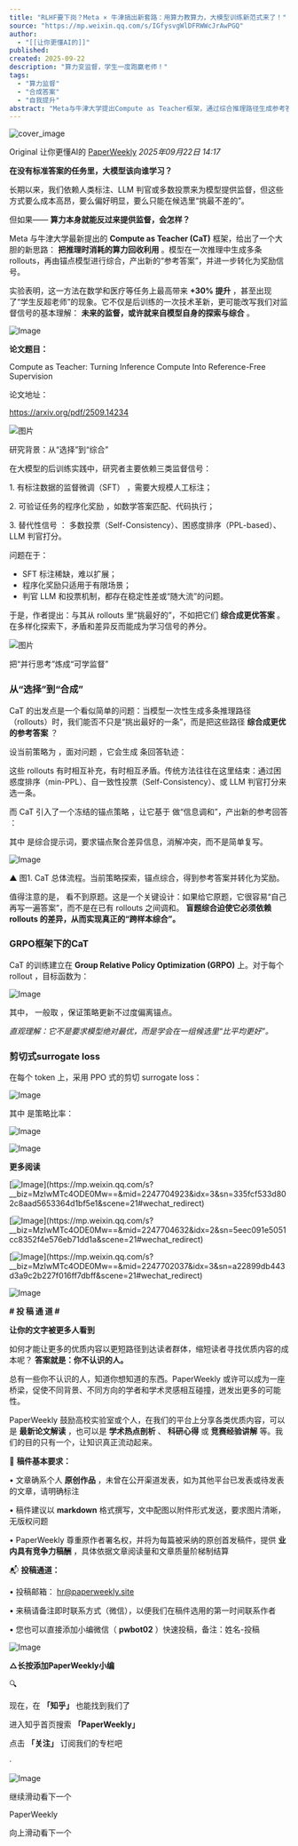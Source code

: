 ```yaml
---
title: "RLHF要下岗？Meta × 牛津搞出新套路：用算力教算力，大模型训练新范式来了！"
source: "https://mp.weixin.qq.com/s/IGfysvgWlDFRWWcJrAwPGQ"
author:
  - "[[让你更懂AI的]]"
published:
created: 2025-09-22
description: "算力变监督，学生一度跑赢老师！"
tags:
  - "算力监督"
  - "合成答案"
  - "自我提升"
abstract: "Meta与牛津大学提出Compute as Teacher框架，通过综合推理路径生成参考答案，实现模型自我监督训练，在数学和医疗任务上提升显著。"
---
```

![cover_image](https://mmbiz.qpic.cn/mmbiz_jpg/VBcD02jFhgmiaKZOaxuVYibibjlTOUprrafR0udMTO3qLy8vaoAWtW7cHl5LGuQDL51VleahRCBFlTVjKrqAV6JkQ/0?wx_fmt=jpeg)

Original 让你更懂AI的 [PaperWeekly](https://mp.weixin.qq.com/s/) *2025年09月22日 14:17*

**在没有标准答案的任务里，大模型该向谁学习？**  

  
长期以来，我们依赖人类标注、LLM 判官或多数投票来为模型提供监督，但这些方式要么成本高昂，要么偏好明显，要么只能在候选里“挑最不差的”。

  

但如果—— **算力本身就能反过来提供监督，会怎样？**

Meta 与牛津大学最新提出的 **Compute as Teacher (CaT)** 框架，给出了一个大胆的新思路： **把推理时消耗的算力回收利用** 。模型在一次推理中生成多条 rollouts，再由锚点模型进行综合，产出新的“参考答案”，并进一步转化为奖励信号。

  

实验表明，这一方法在数学和医疗等任务上最高带来 **+30% 提升** ，甚至出现了“学生反超老师”的现象。它不仅是后训练的一次技术革新，更可能改写我们对监督信号的基本理解： **未来的监督，或许就来自模型自身的探索与综合** 。

  

  

![Image](https://mmbiz.qpic.cn/mmbiz_png/VBcD02jFhgmiaKZOaxuVYibibjlTOUprrafHot8whjibzBDAThY4EtE2ickBGZ6f8ia0VqyaezpL1UgRaEv0D2S6ZfyQ/640?wx_fmt=png&from=appmsg&tp=webp&wxfrom=5&wx_lazy=1#imgIndex=14)

  

  

**论文题目：**

Compute as Teacher: Turning Inference Compute Into Reference-Free Supervision

论文地址：

https://arxiv.org/pdf/2509.14234

  

![图片](https://mmbiz.qpic.cn/mmbiz_png/Psho9dm7oDGhKg9nnSz5qQrwKvXibt3wulOVRfC18yCkd6xXqGq22h6QUk8chptF0fnQ4uXeZtAktYMrWwG2SyQ/640?wx_fmt=png&wxfrom=5&wx_lazy=1&tp=webp#imgIndex=1)

研究背景：从“选择”到“综合”

在大模型的后训练实践中，研究者主要依赖三类监督信号：

  

1\. 有标注数据的监督微调（SFT） ，需要大规模人工标注；

  

2\. 可验证任务的程序化奖励 ，如数学答案匹配、代码执行；

  

3\. 替代性信号 ： 多数投票（Self-Consistency）、困惑度排序（PPL-based）、LLM 判官打分。

  

问题在于：

- SFT 标注稀缺，难以扩展；
- 程序化奖励只适用于有限场景；
- 判官 LLM 和投票机制，都存在稳定性差或“随大流”的问题。

  

于是，作者提出：与其从 rollouts 里“挑最好的”，不如把它们 **综合成更优答案** 。在多样化探索下，矛盾和差异反而能成为学习信号的养分。

![图片](https://mmbiz.qpic.cn/mmbiz_png/Psho9dm7oDGhKg9nnSz5qQrwKvXibt3wuhfgUpIfdPSqH8YjjHbCUiaaKsMA36bIMsMtGNKoBcus5py06M0fvx3A/640?wx_fmt=png&wxfrom=5&wx_lazy=1&tp=webp#imgIndex=3)

把“并行思考”炼成“可学监督”

### 从“选择”到“合成”

CaT 的出发点是一个看似简单的问题：当模型一次性生成多条推理路径（rollouts）时，我们能否不只是“挑出最好的一条”，而是把这些路径 **综合成更优的参考答案** ？

  

设当前策略为 ，面对问题 ，它会生成 条回答轨迹：

  

  

  

这些 rollouts 有时相互补充，有时相互矛盾。传统方法往往在这里结束：通过困惑度排序（min-PPL）、自一致性投票（Self-Consistency）、或 LLM 判官打分来选一条。

  

而 CaT 引入了一个冻结的锚点策略 ，让它基于 做“信息调和”，产出新的参考回答 ：

  

  

其中 是综合提示词，要求锚点聚合差异信息，消解冲突，而不是简单复写。

  

![Image](https://mp.weixin.qq.com/s/www.w3.org/2000/svg'%20xmlns:xlink='http://www.w3.org/1999/xlink'%3E%3Ctitle%3E%3C/title%3E%3Cg%20stroke='none'%20stroke-width='1'%20fill='none'%20fill-rule='evenodd'%20fill-opacity='0'%3E%3Cg%20transform='translate(-249.000000,%20-126.000000)'%20fill='%23FFFFFF'%3E%3Crect%20x='249'%20y='126'%20width='1'%20height='1'%3E%3C/rect%3E%3C/g%3E%3C/g%3E%3C/svg%3E)

▲ 图1. CaT 总体流程。当前策略探索，锚点综合，得到参考答案并转化为奖励。  

  

  

值得注意的是， 看不到原题。这是一个关键设计：如果给它原题，它很容易“自己再写一遍答案”，而不是在已有 rollouts 之间调和。 **盲题综合迫使它必须依赖 rollouts 的差异，从而实现真正的“跨样本综合”。**

### GRPO框架下的CaT

  

CaT 的训练建立在 **Group Relative Policy Optimization (GRPO)** 上。对于每个 rollout ，目标函数为：

  

  

![Image](https://mp.weixin.qq.com/s/www.w3.org/2000/svg'%20xmlns:xlink='http://www.w3.org/1999/xlink'%3E%3Ctitle%3E%3C/title%3E%3Cg%20stroke='none'%20stroke-width='1'%20fill='none'%20fill-rule='evenodd'%20fill-opacity='0'%3E%3Cg%20transform='translate(-249.000000,%20-126.000000)'%20fill='%23FFFFFF'%3E%3Crect%20x='249'%20y='126'%20width='1'%20height='1'%3E%3C/rect%3E%3C/g%3E%3C/g%3E%3C/svg%3E)

  

其中， 一般取 ，保证策略更新不过度偏离锚点。

*直观理解：它不是要求模型绝对最优，而是学会在一组候选里“比平均更好”。*

### 剪切式surrogate loss

  

在每个 token 上，采用 PPO 式的剪切 surrogate loss：

  

![Image](https://mp.weixin.qq.com/s/www.w3.org/2000/svg'%20xmlns:xlink='http://www.w3.org/1999/xlink'%3E%3Ctitle%3E%3C/title%3E%3Cg%20stroke='none'%20stroke-width='1'%20fill='none'%20fill-rule='evenodd'%20fill-opacity='0'%3E%3Cg%20transform='translate(-249.000000,%20-126.000000)'%20fill='%23FFFFFF'%3E%3Crect%20x='249'%20y='126'%20width='1'%20height='1'%3E%3C/rect%3E%3C/g%3E%3C/g%3E%3C/svg%3E)

  

其中 是策略比率：

  

![Image](https://mp.weixin.qq.com/s/www.w3.org/2000/svg'%20xmlns:xlink='http://www.w3.org/1999/xlink'%3E%3Ctitle%3E%3C/title%3E%3Cg%20stroke='none'%20stroke-width='1'%20fill='none'%20fill-rule='evenodd'%20fill-opacity='0'%3E%3Cg%20transform='translate(-249.000000,%20-126.000000)'%20fill='%23FFFFFF'%3E%3Crect%20x='249'%20y='126'%20width='1'%20height='1'%3E%3C/rect%3E%3C/g%3E%3C/g%3E%3C/svg%3E)

  

![Image](https://mp.weixin.qq.com/s/www.w3.org/2000/svg'%20xmlns:xlink='http://www.w3.org/1999/xlink'%3E%3Ctitle%3E%3C/title%3E%3Cg%20stroke='none'%20stroke-width='1'%20fill='none'%20fill-rule='evenodd'%20fill-opacity='0'%3E%3Cg%20transform='translate(-249.000000,%20-126.000000)'%20fill='%23FFFFFF'%3E%3Crect%20x='249'%20y='126'%20width='1'%20height='1'%3E%3C/rect%3E%3C/g%3E%3C/g%3E%3C/svg%3E)

  

  

**更多阅读**

[![Image](https://mp.weixin.qq.com/s/www.w3.org/2000/svg'%20xmlns:xlink='http://www.w3.org/1999/xlink'%3E%3Ctitle%3E%3C/title%3E%3Cg%20stroke='none'%20stroke-width='1'%20fill='none'%20fill-rule='evenodd'%20fill-opacity='0'%3E%3Cg%20transform='translate(-249.000000,%20-126.000000)'%20fill='%23FFFFFF'%3E%3Crect%20x='249'%20y='126'%20width='1'%20height='1'%3E%3C/rect%3E%3C/g%3E%3C/g%3E%3C/svg%3E)](https://mp.weixin.qq.com/s?__biz=MzIwMTc4ODE0Mw==&mid=2247704923&idx=3&sn=335fcf533d802c8aad5653364d1bf5e1&scene=21#wechat_redirect)

[![Image](https://mp.weixin.qq.com/s/www.w3.org/2000/svg'%20xmlns:xlink='http://www.w3.org/1999/xlink'%3E%3Ctitle%3E%3C/title%3E%3Cg%20stroke='none'%20stroke-width='1'%20fill='none'%20fill-rule='evenodd'%20fill-opacity='0'%3E%3Cg%20transform='translate(-249.000000,%20-126.000000)'%20fill='%23FFFFFF'%3E%3Crect%20x='249'%20y='126'%20width='1'%20height='1'%3E%3C/rect%3E%3C/g%3E%3C/g%3E%3C/svg%3E)](https://mp.weixin.qq.com/s?__biz=MzIwMTc4ODE0Mw==&mid=2247704632&idx=2&sn=5eec091e5051cc8352f4e576eb71dd1a&scene=21#wechat_redirect)

[![Image](https://mp.weixin.qq.com/s/www.w3.org/2000/svg'%20xmlns:xlink='http://www.w3.org/1999/xlink'%3E%3Ctitle%3E%3C/title%3E%3Cg%20stroke='none'%20stroke-width='1'%20fill='none'%20fill-rule='evenodd'%20fill-opacity='0'%3E%3Cg%20transform='translate(-249.000000,%20-126.000000)'%20fill='%23FFFFFF'%3E%3Crect%20x='249'%20y='126'%20width='1'%20height='1'%3E%3C/rect%3E%3C/g%3E%3C/g%3E%3C/svg%3E)](https://mp.weixin.qq.com/s?__biz=MzIwMTc4ODE0Mw==&mid=2247702037&idx=3&sn=a22899db443d3a9c2b227f016ff7dbff&scene=21#wechat_redirect)

  

  

![Image](https://mp.weixin.qq.com/s/www.w3.org/2000/svg'%20xmlns:xlink='http://www.w3.org/1999/xlink'%3E%3Ctitle%3E%3C/title%3E%3Cg%20stroke='none'%20stroke-width='1'%20fill='none'%20fill-rule='evenodd'%20fill-opacity='0'%3E%3Cg%20transform='translate(-249.000000,%20-126.000000)'%20fill='%23FFFFFF'%3E%3Crect%20x='249'%20y='126'%20width='1'%20height='1'%3E%3C/rect%3E%3C/g%3E%3C/g%3E%3C/svg%3E)

**# 投 稿 通 道 #**

**让你的文字被更多人看到**

  

  

如何才能让更多的优质内容以更短路径到达读者群体，缩短读者寻找优质内容的成本呢？ **答案就是：你不认识的人。**

  

总有一些你不认识的人，知道你想知道的东西。PaperWeekly 或许可以成为一座桥梁，促使不同背景、不同方向的学者和学术灵感相互碰撞，迸发出更多的可能性。

  

PaperWeekly 鼓励高校实验室或个人，在我们的平台上分享各类优质内容，可以是 **最新论文解读** ，也可以是 **学术热点剖析** 、 **科研心得** 或 **竞赛经验讲解** 等。我们的目的只有一个，让知识真正流动起来。

  

📝 **稿件基本要求：**

• 文章确系个人 **原创作品** ，未曾在公开渠道发表，如为其他平台已发表或待发表的文章，请明确标注

• 稿件建议以 **markdown** 格式撰写，文中配图以附件形式发送，要求图片清晰，无版权问题

• PaperWeekly 尊重原作者署名权，并将为每篇被采纳的原创首发稿件，提供 **业内具有竞争力稿酬** ，具体依据文章阅读量和文章质量阶梯制结算

  

📬 **投稿通道：**

• 投稿邮箱： hr@paperweekly.site

• 来稿请备注即时联系方式（微信），以便我们在稿件选用的第一时间联系作者

• 您也可以直接添加小编微信（ **pwbot02** ）快速投稿，备注：姓名-投稿

  

![Image](https://mp.weixin.qq.com/s/www.w3.org/2000/svg'%20xmlns:xlink='http://www.w3.org/1999/xlink'%3E%3Ctitle%3E%3C/title%3E%3Cg%20stroke='none'%20stroke-width='1'%20fill='none'%20fill-rule='evenodd'%20fill-opacity='0'%3E%3Cg%20transform='translate(-249.000000,%20-126.000000)'%20fill='%23FFFFFF'%3E%3Crect%20x='249'%20y='126'%20width='1'%20height='1'%3E%3C/rect%3E%3C/g%3E%3C/g%3E%3C/svg%3E)

**△长按添加PaperWeekly小编**

  

  

🔍

  

现在，在 **「知乎」** 也能找到我们了

进入知乎首页搜索 **「PaperWeekly」**

点击 **「关注」** 订阅我们的专栏吧

  

·

  

![Image](https://mp.weixin.qq.com/s/www.w3.org/2000/svg'%20xmlns:xlink='http://www.w3.org/1999/xlink'%3E%3Ctitle%3E%3C/title%3E%3Cg%20stroke='none'%20stroke-width='1'%20fill='none'%20fill-rule='evenodd'%20fill-opacity='0'%3E%3Cg%20transform='translate(-249.000000,%20-126.000000)'%20fill='%23FFFFFF'%3E%3Crect%20x='249'%20y='126'%20width='1'%20height='1'%3E%3C/rect%3E%3C/g%3E%3C/g%3E%3C/svg%3E)

继续滑动看下一个

PaperWeekly

向上滑动看下一个